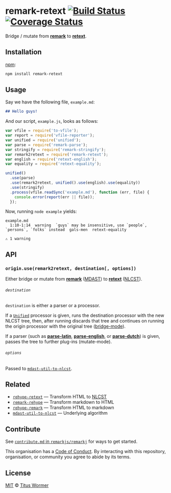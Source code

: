 # remark-retext [![Build Status][travis-badge]][travis] [![Coverage Status][codecov-badge]][codecov]

Bridge / mutate from [**remark**][remark] to [**retext**][retext].

## Installation

[npm][]:

```bash
npm install remark-retext
```

## Usage

Say we have the following file, `example.md`:

```markdown
## Hello guys!
```

And our script, `example.js`, looks as follows:

```javascript
var vfile = require('to-vfile');
var report = require('vfile-reporter');
var unified = require('unified');
var parse = require('remark-parse');
var stringify = require('remark-stringify');
var remark2retext = require('remark-retext');
var english = require('retext-english');
var equality = require('retext-equality');

unified()
  .use(parse)
  .use(remark2retext, unified().use(english).use(equality))
  .use(stringify)
  .process(vfile.readSync('example.md'), function (err, file) {
    console.error(report(err || file));
  });
```

Now, running `node example` yields:

```text
example.md
  1:10-1:14  warning  `guys` may be insensitive, use `people`, `persons`, `folks` instead  gals-men  retext-equality

⚠ 1 warning
```

## API

### `origin.use(remark2retext, destination[, options])`

Either bridge or mutate from [**remark**][remark] ([MDAST][]) to
[**retext**][retext] ([NLCST][]).

###### `destination`

`destination` is either a parser or a processor.

If a [`Unified`][processor] processor is given, runs the destination
processor with the new NLCST tree, then, after running discards that
tree and continues on running the origin processor with the original
tree ([bridge-mode][bridge]).

If a parser (such as [**parse-latin**][latin], [**parse-english**][english],
or [**parse-dutch**][dutch]) is given, passes the tree to further
plug-ins (mutate-mode).

###### `options`

Passed to [`mdast-util-to-nlcst`][to-nlcst].

## Related

*   [`rehype-retext`](https://github.com/rehypejs/rehype-retext)
    — Transform HTML to [NLCST][]
*   [`remark-rehype`](https://github.com/remarkjs/remark-rehype)
    — Transform markdown to HTML
*   [`rehype-remark`](https://github.com/rehypejs/rehype-remark)
    — Transform HTML to markdown
*   [`mdast-util-to-nlcst`][to-nlcst]
    — Underlying algorithm

## Contribute

See [`contribute.md` in `remarkjs/remarkj`][contribute] for ways to get started.

This organisation has a [Code of Conduct][coc].  By interacting with this
repository, organisation, or community you agree to abide by its terms.

## License

[MIT][license] © [Titus Wormer][author]

<!-- Definitions -->

[travis-badge]: https://img.shields.io/travis/remarkjs/remark-retext.svg

[travis]: https://travis-ci.org/remarkjs/remark-retext

[codecov-badge]: https://img.shields.io/codecov/c/github/remarkjs/remark-retext.svg

[codecov]: https://codecov.io/github/remarkjs/remark-retext

[npm]: https://docs.npmjs.com/cli/install

[license]: LICENSE

[author]: http://wooorm.com

[mdast]: https://github.com/syntax-tree/mdast

[remark]: https://github.com/remarkjs/remark

[retext]: https://github.com/retextjs/retext

[processor]: https://github.com/unifiedjs/unified#processor

[bridge]: https://github.com/unifiedjs/unified#processing-between-syntaxes

[nlcst]: https://github.com/syntax-tree/nlcst

[latin]: https://github.com/wooorm/parse-latin

[english]: https://github.com/wooorm/parse-english

[dutch]: https://github.com/wooorm/parse-dutch

[to-nlcst]: https://github.com/syntax-tree/mdast-util-to-nlcst

[contribute]: https://github.com/remarkjs/remark/blob/master/contributing.md

[coc]: https://github.com/remarkjs/remark/blob/master/code-of-conduct.md
